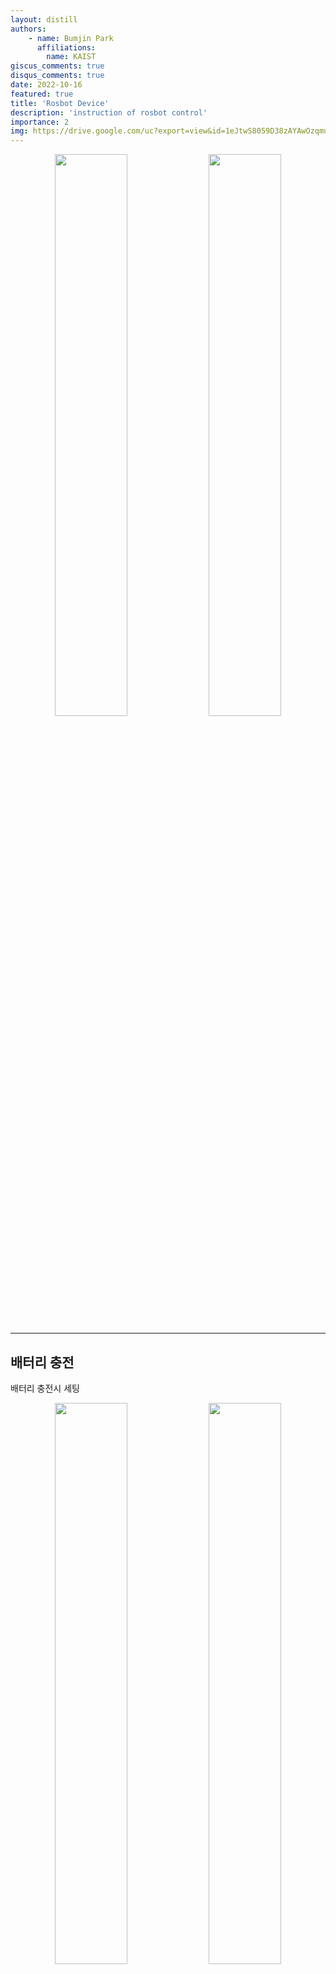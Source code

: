 ```yaml
---
layout: distill
authors: 
    - name: Bumjin Park
      affiliations:
        name: KAIST
giscus_comments: true
disqus_comments: true
date: 2022-10-16
featured: true
title: 'Rosbot Device'
description: 'instruction of rosbot control'
importance: 2
img: https://drive.google.com/uc?export=view&id=1eJtwS8059D38zAYAwOzqmu1vjsP5nrU7
---
```



<center>
<img src="https://drive.google.com/uc?export=view&id=1tBMBZODkl4I817B8UEwhuQ8PwqRbODgZ" style="width:48%">
<img src="https://drive.google.com/uc?export=view&id=1eJtwS8059D38zAYAwOzqmu1vjsP5nrU7" style="width:48%">
</center>

---

## 배터리 충전

배터리 충전시 세팅 
<center>
<img src="https://drive.google.com/uc?export=view&id=1yesKbXhTJQ-K1IiCfFvtbd-DhEUfF9XE" style="width:48%">
<img src="https://drive.google.com/uc?export=view&id=11VmCIESPEQJgh2eI7eq4_MMdgj8GkdjU" style="width:48%">
<img src="https://drive.google.com/uc?export=view&id=1hf5Rw1VG6usfvOSpCxiSnrM76LjQd3Oy" style="width:48%">
<img src="https://drive.google.com/uc?export=view&id=1xiDN8CLW6Bcs5lfw77ou5Poxax2LNgdp" style="width:48%">
</center>



---

## Errors


## 2023.10.17

#### 에러1 : LED 불빛 깜빡임 
  * 증상 : 불빛이 깜빡이고 화면이 안 켜지는 중. 
  * 원인 : 배터리가 없어서 / the LED1 is blinking when battery is low – please charge immediately! [link](https://husarion.com/manuals/rosbot/)
  * **해결방법 : power 를 direct 하게 꽂는다.** 

#### 에러2: Ubuntu GUI 가 뜨지 않으며, 화면 깜빡임

<center>
<img src="https://drive.google.com/uc?export=view&id=1MWU8daWZrv8rrDr-DEvByKfqnVtqozRZ" style="width:48%">
<img src="https://drive.google.com/uc?export=view&id=1ChTGdltbBDBJNyHM_5fjjTZB2aC2mELg" style="width:100%">
</center>

* **증상**
  * Error : could not get clk -517  ([link](https://forums.raspberrypi.com/viewtopic.php?t=298441#p1796235))
  * 라즈베리파이에 오류가 있는 것으로 확인된다. 
  * bcm2835 clk-517 에러는 여전히 등장 
  * ubuntu 20.04 화면에서 꽤나 오래 살아남는 중. (이전에는 계속 꺼졌다 켜짐) 이후 `husarion login:` 화면 등장
  * 여전히 안켜지는 중. 그러나 라이다 센서가 돌아가기 시작했음. 
  * 혹시 몰라서 배터리 충전중이던 것 제거 / direct electricity 
  * 스위치 껐다가 켜보는 중
  * 갑자기 로그인 커맨드 : ID/PW: `husarion` / `husarion`
  * 배터리가 없어서 화면이 깜빡이는 것은 아닌듯. (전원이 아닌 일부 충전된 배터리로 다시 켜보는 중)
  * USB serial port used for debugging the firmware on CORE2-ROS controller

> Error 517 is -EPROBE_DEFER and is a non-fatal error used during loading all the drivers. It just means that some resource that is required (in this case the clock) isn't loaded yet, so please try again later.


* **해결**: MicroSD 에 문제가 있었고, 문제가 없는 MicroSD로 바꿔 끼우니 해결됨. 
  * 혹시 필요한 경우, OS 재설치 요망. [[link](https://husarion.com/manuals/rosbot/operating-system-reinstallation/), [link](https://husarion.com/software/os/installation/) ]



---

<img src="https://husarion.com/assets/images/block_diagram_2R-41708707bbba386b14ee88ca93323c7c.png" style='width:100%'>
